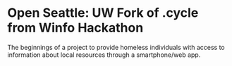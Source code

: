 # Open Seattle: UW Fork of .cycle from Winfo Hackathon

The beginnings of a project to provide homeless individuals with access to information about local resources through a smartphone/web app.
